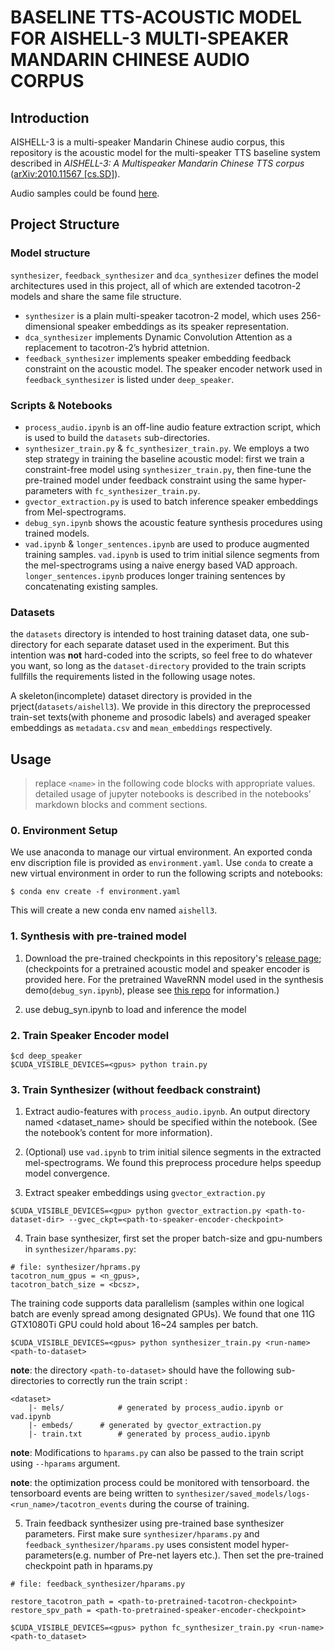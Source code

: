 # BASELINE TTS-ACOUSTIC MODEL FOR AISHELL-3 MULTI-SPEAKER MANDARIN CHINESE AUDIO CORPUS 
## Introduction
AISHELL-3 is a multi-speaker Mandarin Chinese audio corpus, this repository is the acoustic model for the multi-speaker TTS baseline system described in *AISHELL-3: A Multispeaker Mandarin Chinese TTS corpus* ([arXiv:2010.11567 [cs.SD]](https://arxiv.org/abs/2010.11567)).

Audio samples could be found [here](https://sos1sos2Sixteen.github.io/aishell3/index.html).

## Project Structure
### Model structure
`synthesizer`, `feedback_synthesizer` and `dca_synthesizer` defines the model architectures used in this project, all of which are extended tacotron-2 models and share the same file structure. 
* `synthesizer` is a plain multi-speaker tacotron-2 model, which uses 256-dimensional speaker embeddings as its speaker representation. 
* `dca_synthesizer` implements Dynamic Convolution Attention as a replacement to tacotron-2’s hybrid attetnion. 
* `feedback_synthesizer` implements speaker embedding feedback constraint on the acoustic model.
The speaker encoder network used in `feedback_synthesizer` is listed under `deep_speaker`.

### Scripts & Notebooks
* `process_audio.ipynb` is an off-line audio feature extraction script, which is used to build the `datasets` sub-directories.
* `synthesizer_train.py` & `fc_synthesizer_train.py`. We employs a two step strategy in training the baseline acoustic model: first we train a constraint-free model using `synthesizer_train.py`, then fine-tune the pre-trained model under feedback constraint using the same hyper-parameters with `fc_synthesizer_train.py`.
* `gvector_extraction.py` is used to batch inference speaker embeddings from Mel-spectrograms.
* `debug_syn.ipynb` shows the acoustic feature synthesis procedures using trained models.
* `vad.ipynb` & `longer_sentences.ipynb` are used to produce augmented training samples. `vad.ipynb` is used to trim initial silence segments from the mel-spectrograms using a naive energy based VAD approach. `longer_sentences.ipynb` produces longer training sentences by concatenating existing samples.

### Datasets
the `datasets` directory is intended to host training dataset data, one sub-directory for each separate dataset used in the experiment. But this intention was **not** hard-coded into the scripts, so feel free to do whatever you want, so long as the `dataset-directory` provided to the train scripts fullfills the requirements listed in the following usage notes.

A skeleton(incomplete) dataset directory is provided in the prject(`datasets/aishell3`). We provide in this directory the preprocessed train-set texts(with phoneme and prosodic labels) and averaged speaker embeddings as `metadata.csv` and `mean_embeddings` respectively.

## Usage
> replace `<name>` in the following code blocks with appropriate values.
> detailed usage of jupyter notebooks is described in the notebooks’ markdown blocks and comment sections.

### 0. Environment Setup
We use anaconda to manage our virtual environment. An exported conda env discription file is provided as `environment.yaml`. Use `conda` to create a new virtual environment in order to run the following scripts and notebooks: 

```
$ conda env create -f environment.yaml
```

This will create a new conda env named `aishell3`.

### 1. Synthesis with pre-trained model
1. Download the pre-trained checkpoints in this repository's [release page](https://github.com/sos1sos2Sixteen/aishell-3-baseline-fc/releases/tag/first_release); (checkpoints for a pretrained acoustic model and speaker encoder is provided here. For the pretrained WaveRNN model used in the synthesis demo(`debug_syn.ipynb`), please see [this repo](https://github.com/caizexin/tf_multispeakerTTS_fc) for information.)

2. use debug_syn.ipynb to load and inference the model

### 2. Train Speaker Encoder model
```
$cd deep_speaker
$CUDA_VISIBLE_DEVICES=<gpus> python train.py
```

### 3. Train Synthesizer (without feedback constraint)
1. Extract audio-features with `process_audio.ipynb`. An output directory named <dataset_name> should be specified within the notebook. (See the notebook’s content for more information).

2. (Optional) use `vad.ipynb` to trim initial silence segments in the extracted mel-spectrograms. We found this preprocess procedure helps speedup model convergence.

3. Extract speaker embeddings using `gvector_extraction.py`
```
$CUDA_VISIBLE_DEVICES=<gpu> python gvector_extraction.py <path-to-dataset-dir> --gvec_ckpt=<path-to-speaker-encoder-checkpoint>
```

4. Train base synthesizer, first set the proper batch-size and gpu-numbers in `synthesizer/hparams.py`:
```
# file: synthesizer/hprams.py
tacotron_num_gpus = <n_gpus>,
tacotron_batch_size = <bcsz>,
```

The training code supports data parallelism (samples within one logical batch are evenly spread among designated GPUs). We found that one 11G GTX1080Ti GPU could hold about 16\~24 samples per batch.

```
$CUDA_VISIBLE_DEVICES=<gpus> python synthesizer_train.py <run-name> <path-to-dataset>
```

**note**: the directory `<path-to-dataset>` should have the following sub-directories to correctly run the train script : 
```
<dataset>
    |- mels/            # generated by process_audio.ipynb or vad.ipynb
    |- embeds/      # generated by gvector_extraction.py
    |- train.txt        # generated by process_audio.ipynb
```

**note**: Modifications to `hparams.py` can also be passed to the train script using `--hparams` argument.

**note**: the optimization process could be monitored with tensorboard. the tensorboard events are being written to `synthesizer/saved_models/logs-<run_name>/tacotron_events` during the course of training.

5. Train feedback synthesizer using pre-trained base synthesizer parameters. First make sure `synthesizer/hparams.py` and `feedback_synthesizer/hparams.py` uses consistent model hyper-parameters(e.g. number of Pre-net layers etc.). Then set the pre-trained checkpoint path in hparams.py
```
# file: feedback_synthesizer/hparams.py
    
restore_tacotron_path = <path-to-pretrained-tacotron-checkpoint>
restore_spv_path = <path-to-pretrained-speaker-encoder-checkpoint>

```

```
$CUDA_VISIBLE_DEVICES=<gpus> python fc_synthesizer_train.py <run-name> <path-to_dataset>
```


